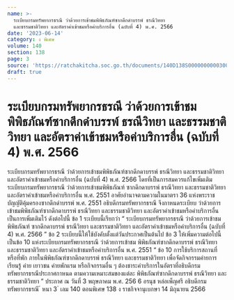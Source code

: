 ```yaml
---
name: >-
  ระเบียบกรมทรัพยากรธรณี ว่าด้วยการเข้าชมพิพิธภัณฑ์ซากดึกดำบรรพ์ ธรณีวิทยา
  และธรรมชาติวิทยา และอัตราค่าเข้าชมหรือค่าบริการอื่น (ฉบับที่ 4) พ.ศ. 2566
date: '2023-06-14'
category: ง พิเศษ
volume: 140
section: 138
page: 3
source: 'https://ratchakitcha.soc.go.th/documents/140D138S0000000000300.pdf'
draft: true
---
```


# ระเบียบกรมทรัพยากรธรณี ว่าด้วยการเข้าชมพิพิธภัณฑ์ซากดึกดำบรรพ์ ธรณีวิทยา และธรรมชาติวิทยา และอัตราค่าเข้าชมหรือค่าบริการอื่น (ฉบับที่ 4) พ.ศ. 2566

ระเบียบกรมทรัพยากรธรณี ว่าด้วยการเข้าชมพิพิธภัณฑ์ซากดึกดาบรรพ์ ธรณีวิทยา และธรรมชาติวิทยา และอัตราค่าเข้าชมหรือค่าบริการอื่น (ฉบับที่ 4) พ.ศ. 2566 โดยที่เป็นการสมควรแก้ไขเพิ่มเติมระเบียบกรมทรัพยากรธรณี ว่าด้วยการเข้าชมพิพิธภัณฑ์ ซากดึกดาบรรพ์ ธรณีวิทยา และธรรมชาติวิทยา และอัตราค่าเข้าชมหรือค่าบริการอื่น พ.ศ. 2551 อาศัยอำนาจตามความในมาตรา 36 แห่งพระราชบัญญัติคุ้มครองซากดึกดำบรรพ์ พ.ศ. 2551 อธิบดีกรมทรัพยากรธรณี จึงกาหนดระเบียบ ว่าด้วยการเข้าชมพิพิธภัณฑ์ซากดึกดาบรรพ์ ธรณีวิทยา และธรรมชาติวิทยา และอัตราค่าเข้าชมหรือค่าบริการอื่นเป็นการเพิ่มเติมไว้ ดังต่อไปนี้ ข้อ 1 ระเบียบนี้เรียกว่า “ ระเบียบกรมทรัพยากรธรณี ว่าด้วยการเข้าชมพิพิธภัณฑ์ ซากดึกดาบรรพ์ ธรณีวิทยา และธรรมชาติวิทยา และอัตราค่าเข้าชมหรือค่าบริการอื่น (ฉบับที่ 4) พ.ศ. 2566 ” ข้อ 2 ระเบียบนี้ให้ใช้บังคับตั้งแต่วันประกาศเป็นต้นไป ข้อ 3 ให้เพิ่มความต่อไปนี้เป็นข้อ 10 แห่งระเบียบกรมทรัพยากรธรณี ว่าด้วยการเข้าชม พิพิธภัณฑ์ซากดึกดาบรรพ์ ธรณีวิทยา และธรรมชาติวิทยา และอัตราค่าเข้าชมหรือค่าบริการอื่น พ.ศ. 2551 “ ข้อ 10 การใช้บริการสถานที่ หรือที่พัก ภายในพิพิธภัณฑ์ซากดึกดาบรรพ์ ธรณีวิทยา และธรรมชาติวิทยา เพื่อจัดกิจกรรมค่ายการเรียนรู้ ค่าย เยาวชน ค่ายพักแรม หรือกิจกรรมอื่น ๆ ต้องชาระค่าบริการในอัตราที่อธิบดีกรมทรัพยากรธรณีประกาศกาหนด ตามความเหมาะสมของแต่ละ พิพิธภัณฑ์ซากดึกดาบรรพ์ ธรณีวิทยา และธรรมชาติวิทยา ” ประกาศ ณ วันที่ 3 พฤษภาคม พ.ศ. 256 6 อรนุช หล่อเพ็ญศรี อธิบดีกรมทรัพยากรธรณี ้ หนา 3 ่ เลม 140 ตอนพิเศษ 138 ง ราชกิจจานุเบกษา 14 มิถุนายน 2566
